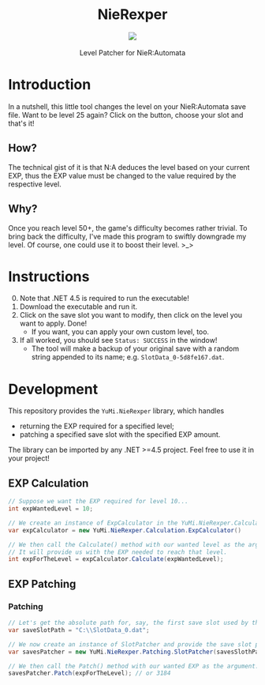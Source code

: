 <h1 align="center">NieRexper</h1>
<p align="center">
	<img src="https://user-images.githubusercontent.com/10241434/41818962-2523b262-77eb-11e8-842f-24e85c9e0381.png"/>
 <br><br>
 Level Patcher for NieR:Automata
</p>

# Introduction

In a nutshell, this little tool changes the level on your NieR:Automata save file. Want to be level 25 again? Click on the button, choose your slot and that's it!

## How?

The technical gist of it is that N:A deduces the level based on your current EXP, thus the EXP value must be changed to the value required by the respective level.

## Why?

Once you reach level 50+, the game's difficulty becomes rather trivial. To bring back the difficulty, I've made this program to swiftly downgrade my level. Of course, one could use it to boost their level. >_>

# Instructions

0. Note that .NET 4.5 is required to run the executable!
1. Download the executable and run it.
2. Click on the save slot you want to modify, then click on the level you want to apply. Done!
   - If you want, you can apply your own custom level, too.
4. If all worked, you should see `Status: SUCCESS` in the window!
   - The tool will make a backup of your original save with a random string appended to its name; e.g. `SlotData_0-5d8fe167.dat`.

# Development

This repository provides the `YuMi.NieRexper` library, which handles

- returning the EXP required for a specified level;
- patching a specified save slot with the specified EXP amount.

The library can be imported by any .NET >=4.5 project. Feel free to use it in your project!

## EXP Calculation

```cs
// Suppose we want the EXP required for level 10...
int expWantedLevel = 10;

// We create an instance of ExpCalculator in the YuMi.NieRexper.Calculation namespace.
var expCalculator = new YuMi.NieRexper.Calculation.ExpCalculator()

// We then call the Calculate() method with our wanted level as the argument.
// It will provide us with the EXP needed to reach that level.
int expForTheLevel = expCalculator.Calculate(expWantedLevel);
```

## EXP Patching

### Patching

```cs
// Let's get the absolute path for, say, the first save slot used by the player.
var saveSlotPath = "C:\\SlotData_0.dat";

// We now create an instance of SlotPatcher and provide the save slot path to its constructor.
var savesPatcher = new YuMi.NieRexper.Patching.SlotPatcher(savesSlothPath);

// We then call the Patch() method with our wanted EXP as the argument.
savesPatcher.Patch(expForTheLevel); // or 3184
```